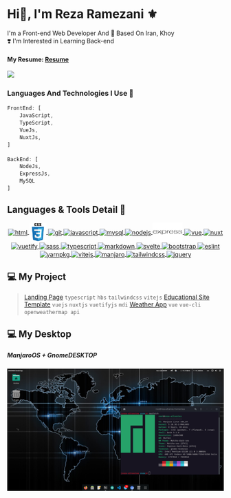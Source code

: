 # Hi👋, I'm Reza Ramezani ⚜️
I'm a Front-end Web Developer And 🏡 Based On Iran, Khoy \
❣️ I'm Interested in Learning Back-end

#### My Resume: [Resume](https://ramezanidev.github.io/)
![](https://komarev.com/ghpvc/?username=ramezanidev&style=flat&color=0055ff) 


### Languages And Technologies I Use 🔱
```js
FrontEnd: [
    JavaScript,
    TypeScript,
    VueJs,
    NuxtJs,
]

BackEnd: [
    NodeJs,
    ExpressJs,
    MySQL
]
```
## Languages & Tools Detail 🔱
<p align="center">
        
<a href="https://www.w3schools.com/html/">
    <img align="center" src="https://iconape.com/wp-content/png_logo_vector/html-5-2.png" alt="html" height="40" width="40" />
</a>
    
<a href="https://www.w3schools.com/css/">
    <img align="center" src="https://raw.githubusercontent.com/github/explore/6c6508f34230f0ac0d49e847a326429eefbfc030/topics/css/css.png" alt="css" height="42" width="40" />
</a>
    
<a href="https://git-scm.com/">
    <img align="center" src="https://upload.wikimedia.org/wikipedia/commons/thumb/3/3f/Git_icon.svg/1024px-Git_icon.svg.png" alt="git" height="40" width="40" />
</a>
    
<a href="https://www.javascript.com/">
    <img align="center" src="https://cdn.iconscout.com/icon/free/png-512/javascript-2752148-2284965.png" alt="javascript" height="40" width="40" />
</a>
    
<a href="https://www.mysql.com/">
    <img align="center" src="https://cdn.iconscout.com/icon/free/png-512/mysql-19-1174939.png" alt="mysql" height="40" width="40" />
</a>
    
<a href="https://nodejs.org/en/">
    <img align="center" src="https://img.icons8.com/color/452/nodejs.png" alt="nodejs" height="40" width="40" />
</a>
    
<a href="https://expressjs.com/">
    <img align="center" src="https://raw.githubusercontent.com/devicons/devicon/master/icons/express/express-original-wordmark.svg" alt="express" height="45" width="70" />
</a>
    
<a href="https://vuejs.org">
    <img align="center" src="https://cdn.iconscout.com/icon/free/png-512/vue-282497.png" alt="vue" height="40" width="40" />
</a>
    
<a href="https://nuxtjs.org/">
    <img align="center" src="https://camo.githubusercontent.com/faa52408def7e90dd8b2c84a09a62bf675ba11152395c61dae6a131458fbbae8/68747470733a2f2f7777772e766563746f726c6f676f2e7a6f6e652f6c6f676f732f6e7578746a732f6e7578746a732d69636f6e2e737667" alt="nuxt" height="40" width="40" />
</a>
    
<a href="https://vuetifyjs.com/en/">
    <img align="center" src="https://iconape.com/wp-content/png_logo_vector/vuetify.png" alt="vuetify" height="40" width="40" />
</a>
    
<a href="https://sass-lang.com/">
    <img align="center" src="https://cdn.iconscout.com/icon/free/png-512/sass-226054.png" alt="sass" height="40" width="40" />
</a>    
    
<a href="https://www.typescriptlang.org/">
    <img align="center" src="https://cdn.iconscout.com/icon/free/png-512/typescript-1174965.png" alt="typescript" height="40" width="40" />
</a>  
    
<a href="https://www.markdownguide.org/">
    <img align="center" src="https://d33wubrfki0l68.cloudfront.net/f1f475a6fda1c2c4be4cac04033db5c3293032b4/513a4/assets/images/markdown-mark-white.svg" alt="markdown" height="40" width="40" />
</a> 

<a href="https://svelte.dev/">
    <img align="center" src="https://cdn.icon-icons.com/icons2/2107/PNG/128/file_type_svelte_icon_130137.png" alt="svelte" height="40" width="40" />
</a>    

<a href="https://getbootstrap.com/">
    <img align="center" src="https://img.icons8.com/color/452/bootstrap.png" alt="bootstrap" height="40" width="40" />
</a>  

<a href="https://eslint.org/">
    <img align="center" src="https://img.icons8.com/color/452/bootstrap.png" alt="eslint" height="40" width="40" />
</a>  

<a href="https://yarnpkg.com/">
    <img align="center" src="https://iconape.com/wp-content/files/sv/371673/svg/371673.svg" alt="yarnpkg" height="40" width="40" />
</a>  

<a href="https://vitejs.dev/">
    <img align="center" src="https://vitejs.dev/logo.svg" alt="vitejs" height="40" width="40" />
</a>
    
<a href="https://manjaro.org/">
    <img align="center" src="https://manjaro.org/img/logo.svg" alt="manjaro" height="40" width="40" />
</a>

<a href="https://tailwindcss.com/">
    <img align="center" src="https://iconape.com/wp-content/png_logo_vector/tailwind-css-logo.png" alt="tailwindcss" height="40" width="60" />
</a>
    
<a href="https://jquery.com/">
    <img align="center" src="https://iconape.com/wp-content/png_logo_vector/jquery.png" alt="jquery" height="40" width="40" />
</a>
</p>

## 💻 My Project
> [Landing Page](https://landing-page-lime.vercel.app/) `typescript` `hbs` `tailwindcss` `vitejs`
> [Educational Site Template](https://educational-site-template.vercel.app/) `vuejs` `nuxtjs` `vuetifyjs` `mdi`
> [Weather App](https://weather-app-vuejs.vercel.app/) `vue` `vue-cli` `openweathermap api`
## 💻 My Desktop
##### ManjaroOS + GnomeDESKTOP
![ManjaroOS_GnomeDESKTOP](https://github.com/ramezanidev/ramezanidev/blob/main/desktop.png?raw=true)
